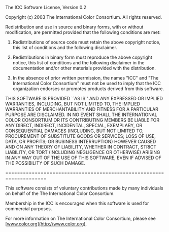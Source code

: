 
The ICC Software License, Version 0.2


Copyright (c) 2003 The International Color Consortium. All rights 
reserved.

Redistribution and use in source and binary forms, with or without
modification, are permitted provided that the following conditions
are met:

1. Redistributions of source code must retain the above copyright
   notice, this list of conditions and the following disclaimer. 

2. Redistributions in binary form must reproduce the above copyright
   notice, this list of conditions and the following disclaimer in
   the documentation and/or other materials provided with the
   distribution.

3. In the absence of prior written permission, the names "ICC" and "The
   International Color Consortium" must not be used to imply that the
   ICC organization endorses or promotes products derived from this
   software.

THIS SOFTWARE IS PROVIDED ``AS IS'' AND ANY EXPRESSED OR IMPLIED
WARRANTIES, INCLUDING, BUT NOT LIMITED TO, THE IMPLIED WARRANTIES
OF MERCHANTABILITY AND FITNESS FOR A PARTICULAR PURPOSE ARE
DISCLAIMED.  IN NO EVENT SHALL THE INTERNATIONAL COLOR CONSORTIUM OR
ITS CONTRIBUTING MEMBERS BE LIABLE FOR ANY DIRECT, INDIRECT, INCIDENTAL,
SPECIAL, EXEMPLARY, OR CONSEQUENTIAL DAMAGES (INCLUDING, BUT NOT
LIMITED TO, PROCUREMENT OF SUBSTITUTE GOODS OR SERVICES; LOSS OF
USE, DATA, OR PROFITS; OR BUSINESS INTERRUPTION) HOWEVER CAUSED AND
ON ANY THEORY OF LIABILITY, WHETHER IN CONTRACT, STRICT LIABILITY,
OR TORT (INCLUDING NEGLIGENCE OR OTHERWISE) ARISING IN ANY WAY OUT
OF THE USE OF THIS SOFTWARE, EVEN IF ADVISED OF THE POSSIBILITY OF
SUCH DAMAGE.

====================================================================

This software consists of voluntary contributions made by many
individuals on behalf of the The International Color Consortium. 


Membership in the ICC is encouraged when this software is used for
commercial purposes. 

  
For more information on The International Color Consortium, please
see [www.color.org](http://www.color.org).

